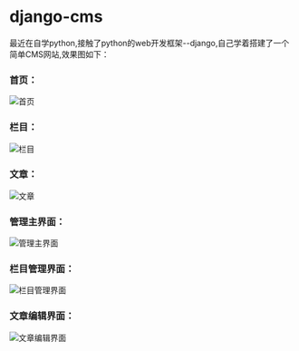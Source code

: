 # django-cms

最近在自学python,接触了python的web开发框架--django,自己学着搭建了一个简单CMS网站,效果图如下：
<div>
    <h3>首页：</h3>
    <img src="https://raw.githubusercontent.com/putaomogu/django-cms/master/rmimg/index.png" alt="首页">
</div>
<div>
    <h3>栏目：</h3>
    <img src="https://raw.githubusercontent.com/putaomogu/django-cms/master/rmimg/channel.png" alt="栏目">
</div>
<div>
    <h3>文章：</h3>
    <img src="https://raw.githubusercontent.com/putaomogu/django-cms/master/rmimg/article.png" alt="文章">
</div>
<div>
    <h3>管理主界面：</h3>
    <img src="https://raw.githubusercontent.com/putaomogu/django-cms/master/rmimg/admin.png" alt="管理主界面">
</div>
<div>
    <h3>栏目管理界面：</h3>
    <img src="https://raw.githubusercontent.com/putaomogu/django-cms/master/rmimg/admin_channel.png" alt="栏目管理界面">
</div>
<div>
    <h3>文章编辑界面：</h3>
    <img src="https://raw.githubusercontent.com/putaomogu/django-cms/master/rmimg/admin_eitt_a.png" alt="文章编辑界面">
</div>
